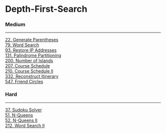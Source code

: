 # Depth-First-Search

### Medium
---
[22. Generate Parentheses](../solutions/0022-Generate%20Parentheses.md)</br>
[79. Word Search](../solutions/0079-Word%20Search.md)</br>
[93. Restore IP Addresses](../solutions/0093-Restore%20IP%20Addresses.md)</br>
[131. Palindrome Partitioning](../solutions/0131-Palindrome%20Partitioning.md)</br>
[200. Number of Islands](../solutions/0200-Number%20of%20Islands.md)</br>
[207. Course Schedule](../solutions/0207-Course%20Schedule.md)</br>
[210. Course Schedule II](../solutions/0210-Course%20Schedule%20II.md)</br>
[332. Reconstruct Itinerary](../solutions/0332-Reconstruct%20Itinerary.md)</br>
[547. Friend Circles](../solutions/0547-Friend%20Circles.md)</br>

### Hard
---
[37. Sudoku Solver](../solutions/0037-Sudoku%20Solver.md)</br>
[51. N-Queens](../solutions/0051-N-Queens.md)</br>
[52. N-Queens II](../solutions/0052-N-Queens%20II.md)</br>
[212. Word Search II](../solutions/0212-Word%20Search%20II.md)</br>
